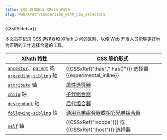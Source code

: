 ```yaml
---
title: CSS 选择器与 XPath 的对比
slug: Web/XPath/Comparison_with_CSS_selectors
---
```


{{XsltSidebar}}

本文旨在记录 CSS 选择器和 XPath 之间的区别，以便 Web 开发人员能够更好地为正确的工作选择合适的工具。

| [XPath 特性](/zh-CN/docs/Web/XPath)                                                                                                                                        | [CSS 等价形式](/zh-CN/docs/Web/CSS/CSS_selectors)                                                                                   |
| -------------------------------------------------------------------------------------------------------------------------------------------------------------------------- | ----------------------------------------------------------------------------------------------------------------------------------- |
| [`ancestor`](/zh-CN/docs/Web/XPath/Axes#ancestor)、[`parent`](/zh-CN/docs/Web/XPath/Axes#parent) 或 [`preceding-sibling`](/zh-CN/docs/Web/XPath/Axes#preceding-sibling) 轴 | {{CSSxRef(":has",":has()")}} 选择器 {{experimental_inline}}                                                                         |
| [`attribute`](/zh-CN/docs/Web/XPath/Axes#ancestor) 轴                                                                                                                      | [属性选择器](/zh-CN/docs/Web/CSS/Attribute_selectors)                                                                               |
| [`child`](/zh-CN/docs/Web/XPath/Axes#child) 轴                                                                                                                             | [子代组合器](/zh-CN/docs/Web/CSS/Child_combinator)                                                                                  |
| [`descendant`](/zh-CN/docs/Web/XPath/Axes#descendant) 轴                                                                                                                   | [后代组合器](/zh-CN/docs/Web/CSS/Descendant_combinator)                                                                             |
| [`following-sibling`](/zh-CN/docs/Web/XPath/Axes#following-sibling) 轴                                                                                                     | [通用兄弟组合器](/zh-CN/docs/Web/CSS/General_sibling_combinator)或[相邻兄弟组合器](/zh-CN/docs/Web/CSS/Adjacent_sibling_combinator) |
| [`self`](/zh-CN/docs/Web/XPath/Axes#self) 轴                                                                                                                               | {{CSSxRef(":scope")}} 或 {{CSSxRef(":host")}} 选择器                                                                                |

